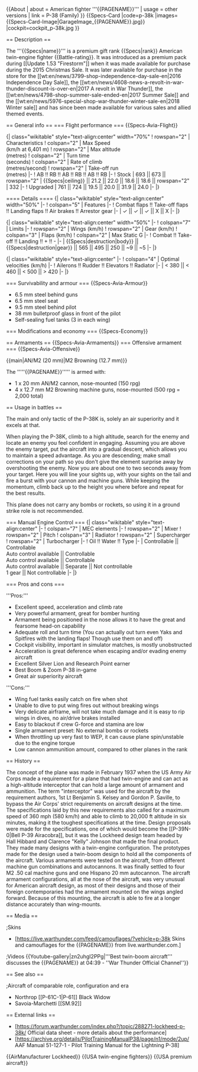 {{About
| about = American fighter '''{{PAGENAME}}'''
| usage = other versions
| link = P-38 (Family)
}}
{{Specs-Card
|code=p-38k
|images={{Specs-Card-Image|GarageImage_{{PAGENAME}}.jpg}}
|cockpit=cockpit_p-38k.jpg
}}

== Description ==
<!-- ''In the description, the first part should be about the history of and the creation and combat usage of the aircraft, as well as its key features. In the second part, tell the reader about the aircraft in the game. Insert a screenshot of the vehicle, so that if the novice player does not remember the vehicle by name, he will immediately understand what kind of vehicle the article is talking about.'' -->
The '''{{Specs|name}}''' is a premium gift rank {{Specs|rank}} American twin-engine fighter {{Battle-rating}}. It was introduced as a premium pack during [[Update 1.53 "Firestorm"]] when it was made available for purchase during the 2015 Christmas Sale. It was later available for purchase in the store for the [[wt:en/news/3799-shop-independence-day-sale-en|2016 Independence Day Sale]], the [[wt:en/news/4608-news-a-revolt-in-war-thunder-discount-is-over-en|2017 A revolt in War Thunder]], the [[wt:en/news/4798-shop-summer-sale-ended-en|2017 Summer Sale]] and the [[wt:en/news/5976-special-shop-war-thunder-winter-sale-en|2018 Winter sale]] and has since been made available for various sales and allied themed events.

== General info ==
=== Flight performance ===
{{Specs-Avia-Flight}}
<!-- ''Describe how the aircraft behaves in the air. Speed, manoeuvrability, acceleration and allowable loads - these are the most important characteristics of the vehicle.'' -->

{| class="wikitable" style="text-align:center" width="70%"
! rowspan="2" | Characteristics
! colspan="2" | Max Speed<br>(km/h at 6,401 m)
! rowspan="2" | Max altitude<br>(metres)
! colspan="2" | Turn time<br>(seconds)
! colspan="2" | Rate of climb<br>(metres/second)
! rowspan="2" | Take-off run<br>(metres)
|-
! AB !! RB !! AB !! RB !! AB !! RB
|-
! Stock
| 693 || 673 || rowspan="2" | {{Specs|ceiling}} || 21.2 || 22.0 || 18.6 || 18.6 || rowspan="2" | 332
|-
! Upgraded
| 761 || 724 || 19.5 || 20.0 || 31.9 || 24.0
|-
|}

==== Details ====
{| class="wikitable" style="text-align:center" width="50%"
|-
! colspan="5" | Features
|-
! Combat flaps !! Take-off flaps !! Landing flaps !! Air brakes !! Arrestor gear
|-
| ✓ || ✓ || ✓ || X || X     <!-- ✓ -->
|-
|}

{| class="wikitable" style="text-align:center" width="50%"
|-
! colspan="7" | Limits
|-
! rowspan="2" | Wings (km/h)
! rowspan="2" | Gear (km/h)
! colspan="3" | Flaps (km/h)
! colspan="2" | Max Static G
|-
! Combat !! Take-off !! Landing !! + !! -
|-
| {{Specs|destruction|body}} || {{Specs|destruction|gear}} || 565 || 495 || 250 || ~9 || ~5
|-
|}

{| class="wikitable" style="text-align:center"
|-
! colspan="4" | Optimal velocities (km/h)
|-
! Ailerons !! Rudder !! Elevators !! Radiator
|-
| < 380 || < 460 || < 500 || > 420
|-
|}

=== Survivability and armour ===
{{Specs-Avia-Armour}}
<!-- ''Examine the survivability of the aircraft. Note how vulnerable the structure is and how secure the pilot is, whether the fuel tanks are armoured, etc. Describe the armour, if there is any, and also mention the vulnerability of other critical aircraft systems.'' -->

* 6.5 mm steel behind guns
* 6.5 mm steel seat
* 9.5 mm steel behind pilot
* 38 mm bulletproof glass in front of the pilot
* Self-sealing fuel tanks (3 in each wing)

=== Modifications and economy ===
{{Specs-Economy}}

== Armaments ==
{{Specs-Avia-Armaments}}
=== Offensive armament ===
{{Specs-Avia-Offensive}}
<!-- ''Describe the offensive armament of the aircraft, if any. Describe how effective the cannons and machine guns are in a battle, and also what belts or drums are better to use. If there is no offensive weaponry, delete this subsection.'' -->
{{main|AN/M2 (20 mm)|M2 Browning (12.7 mm)}}

The '''''{{PAGENAME}}''''' is armed with:

* 1 x 20 mm AN/M2 cannon, nose-mounted (150 rpg)
* 4 x 12.7 mm M2 Browning machine guns, nose-mounted (500 rpg = 2,000 total)

== Usage in battles ==
<!-- ''Describe the tactics of playing in the aircraft, the features of using aircraft in a team and advice on tactics. Refrain from creating a "guide" - do not impose a single point of view, but instead, give the reader food for thought. Examine the most dangerous enemies and give recommendations on fighting them. If necessary, note the specifics of the game in different modes (AB, RB, SB).'' -->
The main and only tactic of the P-38K is, solely an air superiority and it excels at that.

When playing the P-38K, climb to a high altitude, search for the enemy and locate an enemy you feel confident in engaging. Assuming you are above the enemy target, put the aircraft into a gradual descent, which allows you to maintain a speed advantage. As you are descending; make small corrections on your path so you don't give the element surprise away by overshooting the enemy. Now you are about one to two seconds away from your target. Here you will line your sights up, with your sights on the tail and fire a burst with your cannon and machine guns. While keeping the momentum, climb back up to the height you where before and repeat for the best results.

This plane does not carry any bombs or rockets, so using it in a ground strike role is not recommended.

=== Manual Engine Control ===
{| class="wikitable" style="text-align:center"
|-
! colspan="7" | MEC elements
|-
! rowspan="2" | Mixer
! rowspan="2" | Pitch
! colspan="3" | Radiator
! rowspan="2" | Supercharger
! rowspan="2" | Turbocharger
|-
! Oil !! Water !! Type
|-
| Controllable || Controllable<br>Auto control available || Controllable<br>Auto control available || Controllable<br>Auto control available || Separate || Not controllable<br>1 gear || Not controllable
|-
|}

=== Pros and cons ===
<!-- ''Summarise and briefly evaluate the vehicle in terms of its characteristics and combat effectiveness. Mark its pros and cons in the bulleted list. Try not to use more than 6 points for each of the characteristics. Avoid using categorical definitions such as "bad", "good" and the like - use substitutions with softer forms such as "inadequate" and "effective".'' -->

'''Pros:'''

* Excellent speed, acceleration and climb rate
* Very powerful armament, great for bomber hunting
* Armament being positioned in the nose allows it to have the great and fearsome head-on capability
* Adequate roll and turn time (You can actually out turn even Yaks and Spitfires with the landing flaps! Though use them on and off)
* Cockpit visibility, important in simulator matches, is mostly unobstructed
* Acceleration is great deference when escaping and/or evading enemy aircraft
* Excellent Silver Lion and Research Point earner
* Best Boom & Zoom P-38 in-game
* Great air superiority aircraft

'''Cons:'''

* Wing fuel tanks easily catch on fire when shot
* Unable to dive to put wing fires out without breaking wings
* Very delicate airframe, will not take much damage and it is easy to rip wings in dives, no air/drive brakes installed
* Easy to blackout if crew G-force and stamina are low
* Single armament preset: No external bombs or rockets
* When throttling up very fast to WEP, it can cause plane spin/unstable due to the engine torque
* Low cannon ammunition amount, compared to other planes in the rank

== History ==
<!-- ''Describe the history of the creation and combat usage of the aircraft in more detail than in the introduction. If the historical reference turns out to be too long, take it to a separate article, taking a link to the article about the vehicle and adding a block "/History" (example: <nowiki>https://wiki.warthunder.com/(Vehicle-name)/History</nowiki>) and add a link to it here using the <code>main</code> template. Be sure to reference text and sources by using <code><nowiki><ref></ref></nowiki></code>, as well as adding them at the end of the article with <code><nowiki><references /></nowiki></code>. This section may also include the vehicle's dev blog entry (if applicable) and the in-game encyclopedia description (under <code><nowiki>=== In-game description ===</nowiki></code>, also if applicable).'' -->
The concept of the plane was made in February 1937 when the US Army Air Corps made a requirement for a plane that had twin-engine and can act as a high-altitude interceptor that can hold a large amount of armament and ammunition. The term "interceptor" was used for the aircraft by the requirement authors, 1st Lt Benjamin S. Kelsey and Gordon P. Saville, to bypass the Air Corps' strict requirements on aircraft designs at the time. The specifications laid by this new requirements also called for a maximum speed of 360 mph (580 km/h) and able to climb to 20,000 ft altitude in six minutes, making it the toughest specifications at the time. Design proposals were made for the specifications, one of which would become the [[P-39N-0|Bell P-39 Airacobra]], but it was the Lockheed design team headed by Hall Hibbard and Clarence "Kelly" Johnson that made the final product. They made many designs with a twin-engine configuration. The prototypes made for the design used a twin-boom design to hold all the components of the aircraft. Various armaments were tested on the aircraft, from different machine gun combinations and autocannons. It was finally settled to four M2 .50 cal machine guns and one Hispano 20 mm autocannon. The aircraft armament configurations, all at the nose of the aircraft, was very unusual for American aircraft design, as most of their designs and those of their foreign contemporaries had the armament mounted on the wings angled forward. Because of this mounting, the aircraft is able to fire at a longer distance accurately than wing-mounts.

== Media ==
<!-- ''Excellent additions to the article would be video guides, screenshots from the game, and photos.'' -->

;Skins
* [https://live.warthunder.com/feed/camouflages/?vehicle=p-38k Skins and camouflages for the {{PAGENAME}} from live.warthunder.com.]

;Videos
{{Youtube-gallery|zn2uhgI2PPg|'''Best twin-boom aircraft''' discusses the {{PAGENAME}} at 04:39 - ''War Thunder Official Channel''}}

== See also ==
<!-- ''Links to the articles on the War Thunder Wiki that you think will be useful for the reader, for example:''
* ''reference to the series of the aircraft;''
* ''links to approximate analogues of other nations and research trees.'' -->

;Aircraft of comparable role, configuration and era
* Northrop [[P-61C-1|P-61]] Black Widow
* Savoia-Marchetti [[SM.92]]

== External links ==
<!-- ''Paste links to sources and external resources, such as:''
* ''topic on the official game forum;''
* ''other literature.'' -->

* [https://forum.warthunder.com/index.php?/topic/288271-lockheed-p-38k/ Official data sheet - more details about the performance]
* [https://archive.org/details/PilotTrainingManualP38/page/n1/mode/2up/ AAF Manual 51-127-1 - Pilot Training Manual for the Lightning P-38]

{{AirManufacturer Lockheed}}
{{USA twin-engine fighters}}
{{USA premium aircraft}}